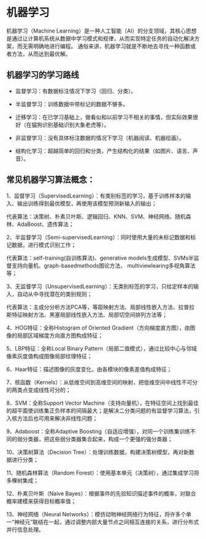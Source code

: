 # 机器学习

机器学习（Machine Learning）是一种人工智能（AI）的分支领域，其核心思想是通过让计算机系统从数据中学习模式和规律，从而实现特定任务的自动化解决方案，而无需明确地进行编程。
通俗来讲，机器学习就是不断地去寻找一种函数或者方法，从而达到最优解。

## 机器学习的学习路线

- 监督学习：有数据标注情况下学习（回归、分类）。

- 半监督学习：训练数据中带标记的数据不够多。

- 迁移学习：在已学习基础上，做看似和以前学习不相关的事情，但实际效果很好（在猫狗识别基础识别大象老虎等）。

- 非监督学习：没有具体标注数据的情况下学习（机器阅读、机器绘画）。

- 结构化学习：超越简单的回归和分类，产生结构化的结果（如图片、语言、声音）。

## 常见机器学习算法概念：

1、监督学习（SupervisedLearning）：有类别标签的学习，基于训练样本的输入、输出训练得到最优模型，再使用该模型预测新输入的输出；

代表算法：决策树、朴素贝叶斯、逻辑回归、KNN、SVM、神经网络、随机森林、AdaBoost、遗传算法；

2、半监督学习（Semi-supervisedLearning）：同时使用大量的未标记数据和标记数据，进行模式识别工作；

代表算法：self-training(自训练算法)、generative models生成模型、SVMs半监督支持向量机、graph-basedmethods图论方法、 multiviewlearing多视角算法等；

3、无监督学习（UnsupervisedLearning）：无类别标签的学习，只给定样本的输入，自动从中寻找潜在的类别规则；

代表算法：主成分分析方法PCA等，等距映射方法、局部线性嵌入方法、拉普拉斯特征映射方法、黑塞局部线性嵌入方法、局部切空间排列方法等；

4、HOG特征：全称Histogram of Oriented Gradient（方向梯度直方图），由图像的局部区域梯度方向直方图构成特征；

5、LBP特征：全称Local Binary Pattern（局部二值模式），通过比较中心与邻域像素灰度值构成图像局部纹理特征；

6、Haar特征：描述图像的灰度变化，由各模块的像素差值构成特征；

7、核函数（Kernels）：从低维空间到高维空间的映射，把低维空间中线性不可分的两类点变成线性可分的；

8、SVM：全称Support Vector Machine（支持向量机），在特征空间上找到最佳的超平面使训练集正负样本的间隔最大；是解决二分类问题的有监督学习算法，引入核方法后也可用来解决非线性问题；

9、Adaboost：全称Adaptive Boosting（自适应增强），对同一个训练集训练不同的弱分类器，把这些弱分类器集合起来，构成一个更强的强分类器；

10、决策树算法（Decision Tree）：处理训练数据，构建决策树模型，再对新数据进行分类；

11、随机森林算法（Random Forest）：使用基本单元（决策树），通过集成学习将多棵树集成；

12、朴素贝叶斯（Naive Bayes）：根据事件的先验知识描述事件的概率，对联合概率建模来获得目标概率值；

13、神经网络（Neural Networks）：模仿动物神经网络行为特征，将许多个单一“神经元”联结在一起，通过调整内部大量节点之间相互连接的关系，进行分布式并行信息处理。
